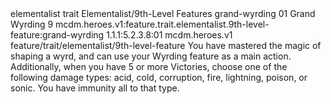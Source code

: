<ability>
  <metadata>
    <class>elementalist</class>
    <feature_type>trait</feature_type>
    <file_dpath>Elementalist/9th-Level Features</file_dpath>
    <item_id>grand-wyrding</item_id>
    <item_index>01</item_index>
    <item_name>Grand Wyrding</item_name>
    <level>9</level>
    <scc>mcdm.heroes.v1:feature.trait.elementalist.9th-level-feature:grand-wyrding</scc>
    <scdc>1.1.1:5.2.3.8:01</scdc>
    <source>mcdm.heroes.v1</source>
    <type>feature/trait/elementalist/9th-level-feature</type>
  </metadata>
  <effects>
    <effect type="mundane">You have mastered the magic of shaping a wyrd, and can use your Wyrding feature as a main action.
Additionally, when you have 5 or more Victories, choose one of the following damage types: acid, cold, corruption, fire, lightning, poison, or sonic. You have immunity all to that type.</effect>
  </effects>
</ability>

